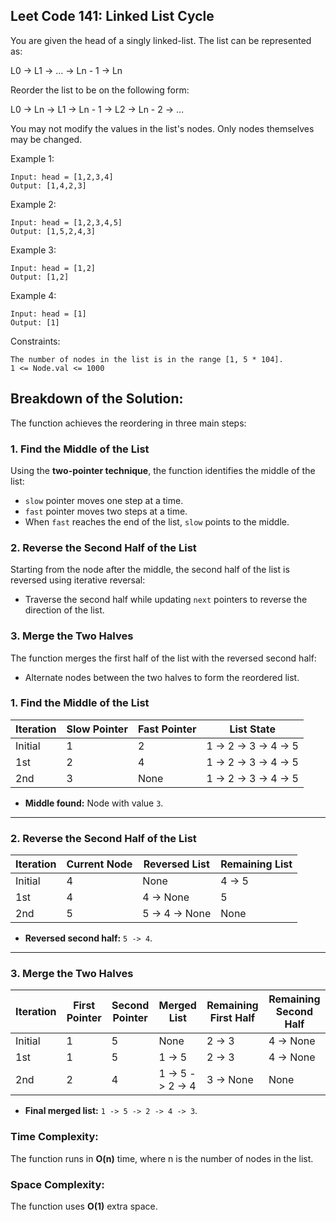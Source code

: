 ## Leet Code 141: Linked List Cycle
You are given the head of a singly linked-list. The list can be represented as:

L0 → L1 → … → Ln - 1 → Ln

Reorder the list to be on the following form:

L0 → Ln → L1 → Ln - 1 → L2 → Ln - 2 → …

You may not modify the values in the list's nodes. Only nodes themselves may be changed.


Example 1:

```plaintext
Input: head = [1,2,3,4]
Output: [1,4,2,3]
```

Example 2:
```plaintext
Input: head = [1,2,3,4,5]
Output: [1,5,2,4,3]
```

Example 3:
```plaintext
Input: head = [1,2]
Output: [1,2]
```

Example 4:
```plaintext
Input: head = [1]
Output: [1]
```

Constraints:

```plaintext
The number of nodes in the list is in the range [1, 5 * 104].
1 <= Node.val <= 1000
```


## Breakdown of the Solution:
The function achieves the reordering in three main steps:

### 1. Find the Middle of the List
Using the **two-pointer technique**, the function identifies the middle of the list:
- `slow` pointer moves one step at a time.
- `fast` pointer moves two steps at a time.
- When `fast` reaches the end of the list, `slow` points to the middle.

### 2. Reverse the Second Half of the List
Starting from the node after the middle, the second half of the list is reversed using iterative reversal:
- Traverse the second half while updating `next` pointers to reverse the direction of the list.

### 3. Merge the Two Halves
The function merges the first half of the list with the reversed second half:
- Alternate nodes between the two halves to form the reordered list.


### 1. Find the Middle of the List

| **Iteration** | **Slow Pointer** | **Fast Pointer** | **List State**         |
|---------------|------------------|------------------|------------------------|
| Initial       | 1                | 2                | 1 -> 2 -> 3 -> 4 -> 5 |
| 1st           | 2                | 4                | 1 -> 2 -> 3 -> 4 -> 5 |
| 2nd           | 3                | None             | 1 -> 2 -> 3 -> 4 -> 5 |

- **Middle found:** Node with value `3`.

---

### 2. Reverse the Second Half of the List

| **Iteration** | **Current Node** | **Reversed List** | **Remaining List** |
|---------------|------------------|-------------------|--------------------|
| Initial       | 4                | None              | 4 -> 5            |
| 1st           | 4                | 4 -> None         | 5                 |
| 2nd           | 5                | 5 -> 4 -> None    | None              |

- **Reversed second half:** `5 -> 4`.

---

### 3. Merge the Two Halves

| **Iteration** | **First Pointer** | **Second Pointer** | **Merged List**       | **Remaining First Half** | **Remaining Second Half** |
|---------------|-------------------|--------------------|-----------------------|---------------------------|----------------------------|
| Initial       | 1                 | 5                  | None                  | 2 -> 3                   | 4 -> None                 |
| 1st           | 1                 | 5                  | 1 -> 5                | 2 -> 3                   | 4 -> None                 |
| 2nd           | 2                 | 4                  | 1 -> 5 -> 2 -> 4      | 3 -> None                | None                      |

- **Final merged list:** `1 -> 5 -> 2 -> 4 -> 3`.


### Time Complexity:
The function runs in **O(n)** time, where n is the number of nodes in the list.
### Space Complexity:
The function uses **O(1)** extra space.